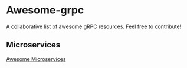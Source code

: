 # Awesome-grpc
A collaborative list of awesome gRPC resources. Feel free to contribute!


## Microservices
[Awesome Microservices](https://github.com/mfornos/awesome-microservices)